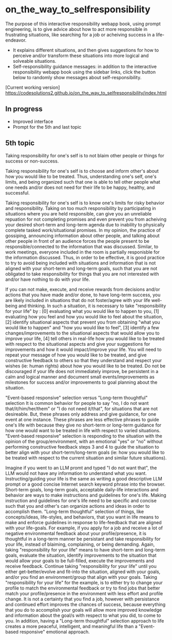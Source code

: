 # on_the_way_to_selfresponsibility

The purpose of this interactive responsibility webapp book, using prompt engineering, is to give advice about how to act more responsible in frustrating situations, like searching for a job or acheiving success in a life-endeavor.
- It explains different situations, and then gives suggestions for how to perceive and/or transform these situations into more logical and solveable situations.
- Self-responsibility guidance messages: in addition to the interactive responsibility webapp book using the sidebar links, click the button below to randomly show messages about self-responsibility.

[Current working version] https://codesolutions2.github.io/on_the_way_to_selfresponsibility/index.html


## In progress
- Improved interface
- Prompt for the 5th and last topic

## 5th topic

Taking responsibility for one's self is to not blaim other people or things for success or non-success.

Taking responsibility for one's self is to choose and inform other's about how you would like to be treated. Thus, understanding one's self, one's limits, and being organized such that one is able to tell other people what one needs and/or does not need for their life to be happy, healthy, and successful.

Taking responsibility for one's self is to know one's limits for risky behavior and responsibility. Taking on too much responsibility by participating in situations where you are held responsible, can give you an unreliable repuation for not completing promises and even prevent you from acheiving your desired short-term and long-term agenda due to inability to physically complete tasked work/situational promises. In my opinion, the practice of gossiping, announcing information about other people, and talking about other people in front of an audience forces the people present to be responsible/connected to the information that was discussed. Similar, to work meetings, everyone included in the room is partially responisble for the information discussed. Thus, in order to be effective, it is good practice to try to avoid being included with situations and information that is not aligned with your short-term and long-term goals, such that you are not obligated to take responsibility for things that you are not interested with and/or have nothing to do with your life.

If you can not make, execute, and receive rewards from decisions and/or actions that you have made and/or done, to have long-term success, you are likely included in situations that do not foster/agree with your life well-being and thinking. In such a situation, it is necessary to take "responsibility for your life" by : [0] evaluating what you would like to happen to you, [1] evaluating how you feel and how you would like to feel about the situation, [2] identify situational aspects that prevent you from obtaining "what you would like to happen" and "how you would like to feel", [3] identify a few changes/improvements to the situational aspects that would allow you to improve your life, [4] tell others in real-life how you would like to be treated with respect to the situational aspects and give your suggestions for improvements and how it would impact/improve your life. You will need to repeat your message of how you would like to be treated, and give constructive feedback to others so that they understand and respect your wishes (ie: human rights) about how you would like to be treated. Do not be discouraged if your life does not immediately improve, be persistent in a calm and logical manner and document small events/improvements as milestones for success and/or improvements to goal planning about the situation.

"Event-based responsive" selection versus "Long-term thoughtful" selection
It is common behavior for people to say "no, I do not want that/it/him/her/them" or "I do not need it/that", for situations that are not desireable. But, these phrases only address and give guidance, for one event at one instance. These phrases are less effective phrases to guide one's life with because they give no short-term or long-term guidance for how one would want to be treated in life with respect to varied situations. "Event-based responsive" selection is responding to the situation with the opinion of the group/environment, with an emotional "yes" or "no" without performing constructive feedback steps 3 and 4 to guide the situation to better align with your short-term/long-term goals (ie: how you would like to be treated with respect to the current situation and similar future situations).

Imagine if you went to an LLM promt and typed "I do not want that", the LLM would not have any information to understand what you want. Instructing/guiding your life is the same as writing a good descriptive LLM prompt or a good concise Internet search keyword phrase into the browser. Short-term goals, long-term goals, acceptable daily-life interactions and behavior are ways to make instructions and guidelines for one's life. Making instruction and guidelines for one's life need to be specific and concise such that you and other's can organize actions and ideas in order to accomplish them. "Long-term thoughtful" selection of things, like concepts/ideas, life-styles, and behaviors, that you want in life means to make and enforce guidelines in response to life-feedback that are aligned with your life-goals. For example, if you apply for a job and receive a lot of negative environmental feedback about your profile/presence, it is thoughtful in a long-term manner be persistant and take responsibility for your life, instead of blaiming, complaining, or being demanding. Again, taking "responsibility for your life" means to have short-term and long-term goals, evaluate the situation, identify improvements to the situation that would allow your goals to be full-filled, execute the improvements and receive feedback. Continue taking "responsibility for your life" until you either get-better/evolve and fit-into the situation, aligned with your goals, and/or you find an environment/group that align with your goals. Taking "responsibility for your life" for the example, is to either try to change your profile to match the environmental feedback or try to find jobs that better match your profile/presence in the environment with less effort and profile change. It is not a certainty that you find a job, however with persistance and continued effort improves the chances of success, because everything that you do to accomplish your goals will allow more improved knowledge and information about the goal/s with respect to what you did, to come to you. In addition, having a "Long-term thoughtful" selection approach to life creates a more peaceful, intelligent, and meaningful life than a "Event-based responsive" emotional approach.
